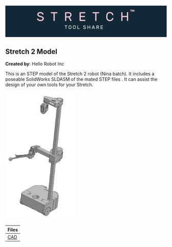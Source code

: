 ![image](../../images/banner.png)

## Stretch 2 Model

**Created by**: Hello Robot Inc

This is an STEP model of the Stretch 2 robot (Nina batch). It includes a poseable SolidWorks SLDASM of the mated STEP files . It can assist the design of your own tools for your Stretch. 

<img src="images/stretch_2_step.PNG" alt="image" height="400" />

| Files      |
| ---------- |
| [CAD](CAD) |
